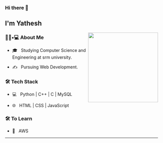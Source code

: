 ### Hi there 👋<h2> I'm Yathesh</h2>

<img align='right' src="https://www.google.com/url?sa=i&url=https%3A%2F%2Fwww.dreamstime.com%2Fsoftware-engineer-sit-chair-working-laptop-use-programming-language-code-flat-cartoon-style-vector-design-image189895214&psig=AOvVaw2CXbf47xVwE9Fd4QKdZ8C1&ust=1667747308537000&source=images&cd=vfe&ved=0CAoQjRxqFwoTCPjF1Iipl_sCFQAAAAAdAAAAABAP" width="230">

<h3> 👨🏻•💻 About Me </h3>




- 🎓 &nbsp; Studying Computer Science and Engineering at srm university.

- ✍️ &nbsp; Pursuing Web Development.



<h3>🛠 Tech Stack</h3>



- 💻 &nbsp; Python | C++ | C | MySQL

- 🌐 &nbsp; HTML | CSS | JavaScript 



<h3>🛠 To Learn</h3>

- 🔧 &nbsp; AWS 

<hr>


